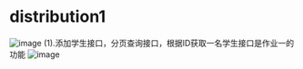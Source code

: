 # distribution1
![image](https://user-images.githubusercontent.com/43924951/197343286-d3f5b6da-005c-487d-9336-4b5b9f182ed0.png)
(1).添加学生接口，分页查询接口，根据ID获取一名学生接口是作业一的功能
![image](https://user-images.githubusercontent.com/43924951/197344423-76c3871b-da98-4978-bca0-ba196f5947fb.png)

